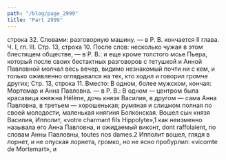 ```yaml
---
path: "/blog/page_2999"
title: "Part 2999"
---
```


 строка 32.
Словами: разговорную машину. — в Р. В. кончается II глава.
Ч. I, гл. III.
Стр. 13, строка 10.
После слов: несколько чужая в этом блестящем обществе, — в Р. В.: и еще кроме толстого мсье Пьера, который после своих бестактных разговоров с тетушкой и Анной Павловной молчал весь вечер, видимо незнакомый почти ни с кем, и только оживленно оглядывался на тех, кто ходил и говорил громче других;
Стр. 13, строка 11.
Вместо: В одном, более мужском, кончая: Мортемар и Анна Павловна. — в Р. В.: В одном — центром была красавица княжна Hélène, дочь князя Василия, в другом — сама Анна Павловна, в третьем — хорошенькая; румяная и слишком полная по своей молодости, маленькая княгиня Болконская.
Вошел сын князя Василия, Ипполит, «votre charmant fils Hippolyte»,1 как неизменно называла его Анна Павловна, и ожидаемый виконт, dont raffolaient, по словам Анны Павловны, toutes nos dames.2 Ипполит вошел, глядя в лорнет, и не опуская лорнета, громко, но не ясно пробурлил: «vicomte de Mortemart», и 
